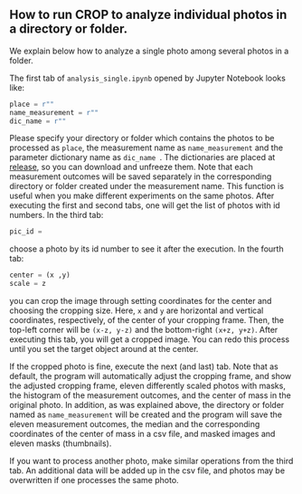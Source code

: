 ## How to run **CROP** to analyze individual photos in a directory or folder.

We explain below how to analyze a single photo among several photos in a folder. 

The first tab of `analysis_single.ipynb` opened by Jupyter Notebook looks like:
```python
place = r""
name_measurement = r""
dic_name = r""
```
Please specify your directory or folder which contains the photos to be processed as `place`,
the measurement  name as `name_measurement` and the parameter dictionary name as `dic_name `.
The dictionaries are placed at [release](https://github.com/MotohisaFukuda/CROP/releases), so you can download and unfreeze them.
Note that each measurement outcomes will be saved separately in the corresponding directory or folder created under the measurement name.
This function is useful when you make different experiments on the same photos. 
After executing the first and second tabs, one will get the list of photos with id numbers. 
In the third tab: 
```python
pic_id = 
```
choose a photo by its id number to see it after the execution. 
In the fourth tab:
```python
center = (x ,y)
scale = z
```
you can crop the image through setting coordinates for the center and choosing the cropping size. Here, `x` and `y` are horizontal and vertical coordinates, respectively, of the center of your cropping frame. Then, the top-left corner will be `(x-z, y-z)` and the bottom-right `(x+z, y+z)`. After executing this tab, you will get a cropped image. You can redo this process until you set the target object around at the center.

If the cropped photo is fine, execute the next (and last) tab.
Note that as default, the program will automatically adjust the cropping frame,
and show the adjusted cropping frame, eleven differently scaled photos with masks, 
the histogram of the measurement outcomes, and the center of mass in the original photo. 
In addition, as was explained above, the directory or folder named as `name_measurement`
will be created and the program will save the eleven measurement outcomes, the median and the corresponding coordinates of the center of mass in a csv file, and masked images and eleven masks (thumbnails).

If you want to process another photo, make similar operations from the third tab. 
An additional data will be added up in the csv file, and photos may be overwritten if one processes the same photo. 

